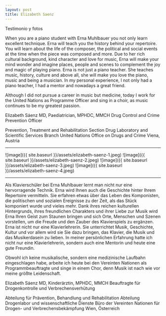 ```yaml
---
layout: post
title: Elizabeth Saenz
---
```


Testimonio y fotos

When you are a piano student with Erna Muhlbauer you not only learn excellent technique. Erna will teach you the history behind your repertoire.  You will learn about the  life of the composer, the political and social events at the time when the piece was composed and more. Due to her rich cultural background, kind character and love for music, Erna  will make your mind wonder and imagine places, people  and scenes to complement the joy and magic of playing piano.
Erna is not just a piano teacher. She teaches music, history, culture and above all, she will make you love the piano, music and being a musician. 
In my personal experience,  I not only had a piano teacher, I had a mentor and nowadays a great friend.
 
Although I did not pursue a career in music but medicine, today I work for the United  Nations as Programme Officer and sing in a choir, as music continues to be my greatest passion.
 
Elizabeth Sáenz MD, Paediatrician, MPHDC, MMCH
Drug Control and Crime Prevention Officer
 
Prevention, Treatment and Rehabilitation Section
Drug Laboratory and Scientific Services Branch
United Nations Office on Drugs and Crime
Viena, Austria

---
![image]({{ site.baseurl }}/assets/elizabeth-saenz-1.jpeg)
![image]({{ site.baseurl }}/assets/elizabeth-saenz-2.jpeg)
![image]({{ site.baseurl }}/assets/elizabeth-saenz-3.jpeg)
![image]({{ site.baseurl }}/assets/elizabeth-saenz-4.jpeg)

---

Als Klavierschüler bei Erna Muhlbauer lernt man nicht nur eine hervorragende Technik. Erna wird Ihnen auch die Geschichte hinter Ihrem Repertoire vermitteln.  Sie erfahren etwas über das Leben des Komponisten, die politischen und sozialen Ereignisse zu der Zeit, als das Stück komponiert wurde und vieles mehr. Dank ihres reichen kulturellen Hintergrunds, ihres freundlichen Charakters und ihrer Liebe zur Musik wird Erna Ihren Geist zum Staunen bringen und sich Orte, Menschen und Szenen vorstellen, um die Freude und den Zauber des Klavierspiels zu ergänzen.
Erna ist nicht nur eine Klavierlehrerin. Sie unterrichtet Musik, Geschichte, Kultur und vor allem wird sie Sie dazu bringen, das Klavier, die Musik und das Musikerdasein zu lieben. 
In meiner persönlichen Erfahrung hatte ich nicht nur eine Klavierlehrerin, sondern auch eine Mentorin und heute eine gute Freundin.
 
Obwohl ich keine musikalische, sondern eine medizinische Laufbahn eingeschlagen habe, arbeite ich heute bei den Vereinten Nationen als Programmbeauftragte und singe in einem Chor, denn Musik ist nach wie vor meine größte Leidenschaft.
 
Elizabeth Sáenz MD, Kinderärztin, MPHDC, MMCH
Beauftragte für Drogenkontrolle und Verbrechensverhütung
 
Abteilung für Prävention, Behandlung und Rehabilitation
Abteilung Drogenlabor und wissenschaftliche Dienste
Büro der Vereinten Nationen für Drogen- und Verbrechensbekämpfung
Wien, Österreich
